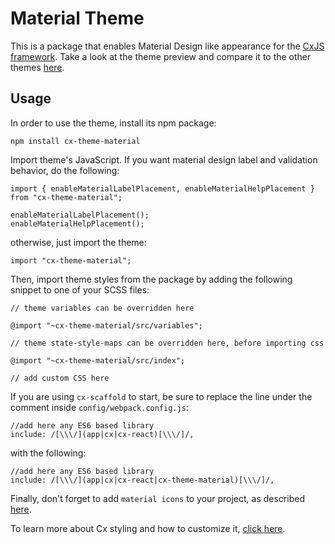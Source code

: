 # Material Theme

This is a package that enables Material Design like appearance for the [CxJS framework](https://cxjs.io/).
Take a look at the theme preview and compare it to the other themes [here](https://cxjs.io/v/master/themes/).

## Usage

In order to use the theme, install its npm package:

```
npm install cx-theme-material
```

Import theme's JavaScript. If you want material design label and validation behavior, do the following:

```
import { enableMaterialLabelPlacement, enableMaterialHelpPlacement } from "cx-theme-material";

enableMaterialLabelPlacement();
enableMaterialHelpPlacement();
```

otherwise, just import the theme:

```
import "cx-theme-material";
```

Then, import theme styles from the package by adding the following snippet to one of your SCSS files:
```
// theme variables can be overridden here

@import "~cx-theme-material/src/variables";

// theme state-style-maps can be overridden here, before importing css

@import "~cx-theme-material/src/index";

// add custom CSS here
```

If you are using `cx-scaffold` to start, be sure to replace the line under the comment inside `config/webpack.config.js`:
```
//add here any ES6 based library
include: /[\\\/](app|cx|cx-react)[\\\/]/,
```
with the following:
```
//add here any ES6 based library
include: /[\\\/](app|cx|cx-react|cx-theme-material)[\\\/]/,
```
Finally, don't forget to add `material icons` to your project, as described [here](https://google.github.io/material-design-icons/#icon-font-for-the-web).

To learn more about Cx styling and how to customize it, 
[click here](https://cxjs.io/v/master/docs/concepts/css).